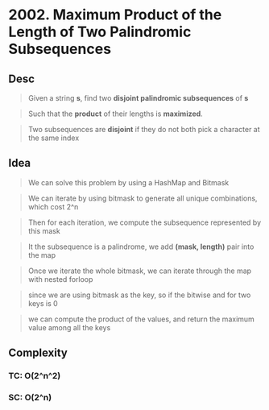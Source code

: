# 2002. Maximum Product of the Length of Two Palindromic Subsequences

## Desc

> Given a string **s**, find two **disjoint palindromic subsequences** of **s**

> Such that the **product** of their lengths is **maximized**.

> Two subsequences are **disjoint** if they do not both pick a character at the same index

## Idea

> We can solve this problem by using a HashMap and Bitmask

> We can iterate by using bitmask to generate all unique combinations, which cost 2^n

> Then for each iteration, we compute the subsequence represented by this mask

> It the subsequence is a palindrome, we add **(mask, length)** pair into the map

> Once we iterate the whole bitmask, we can iterate through the map with nested forloop

> since we are using bitmask as the key, so if the bitwise and for two keys is 0

> we can compute the product of the values, and return the maximum value among all the keys

## Complexity

### TC: O(2^n^2)

### SC: O(2^n)